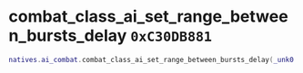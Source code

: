 # combat_class_ai_set_range_between_bursts_delay `0xC30DB881`

```lua
natives.ai_combat.combat_class_ai_set_range_between_bursts_delay(_unk0 --[[ number ]], _unk1 --[[ number ]], _unk2 --[[ number ]])
```